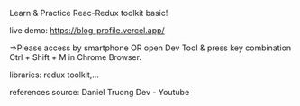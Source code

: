 Learn & Practice Reac-Redux toolkit basic!

live demo: https://blog-profile.vercel.app/

=>Please access by smartphone OR open Dev Tool & press key combination Ctrl + Shift + M in Chrome Browser.

libraries: redux toolkit,...

references source: Daniel Truong Dev - Youtube
